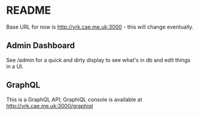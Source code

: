 # README

Base URL for now is http://yrk.cae.me.uk:3000 - this will change eventually.

## Admin Dashboard

See /admin for a quick and dirty display to see what's in db and edit things in a UI.


## GraphQL

This is a GraphQL API; GraphiQL console is available at http://yrk.cae.me.uk:3000/graphiql


